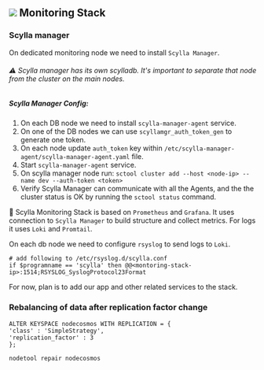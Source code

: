 ## ![](https://via.placeholder.com/20/e91e63/000000?text=+) Monitoring Stack

### Scylla manager

On dedicated monitoring node we need to install `Scylla Manager`.

###### ⚠️ Scylla manager has its own scylladb. It's important to separate that node from the cluster on the main nodes.

##### Scylla Manager Config:

1. On each DB node we need to install `scylla-manager-agent` service.
2. On one of the DB nodes we can use `scyllamgr_auth_token_gen` to generate one token.
3. On each node update `auth_token` key within `/etc/scylla-manager-agent/scylla-manager-agent.yaml`
   file.
4. Start `scylla-manager-agent` service.
5. On scylla manager node run: `sctool cluster add --host <node-ip> --name dev --auth-token <token>`
6. Verify Scylla Manager can communicate with all the Agents, and the the cluster status is OK by
   running the `sctool status` command.

📝 Scylla Monitoring Stack is based on `Prometheus` and `Grafana`. It uses connection
to `Scylla Manager`
to build structure and collect metrics. For logs it uses `Loki` and `Promtail`.

On each db node we need to configure `rsyslog` to send logs to `Loki`.

```shell
# add following to /etc/rsyslog.d/scylla.conf
if $programname == 'scylla' then @@<montoring-stack-ip>:1514;RSYSLOG_SyslogProtocol23Format
```

For now, plan is to add our app and other related services to the stack.

### Rebalancing of data after replication factor change

```cassandraql
ALTER KEYSPACE nodecosmos WITH REPLICATION = {
'class' : 'SimpleStrategy',
'replication_factor' : 3
};

```

```shell
nodetool repair nodecosmos
```
